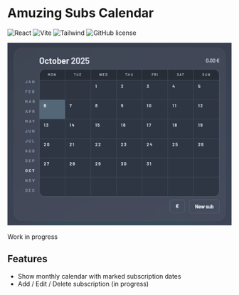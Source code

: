 # Amuzing Subs Calendar

![React](https://img.shields.io/badge/react-%2361DAFB.svg?style=for-the-badge&logo=react&logoColor=white) ![Vite](https://img.shields.io/badge/vite-%23646CFF.svg?style=for-the-badge&logo=vite&logoColor=white) ![Tailwind](https://img.shields.io/badge/Tailwind_CSS-grey?style=for-the-badge&logo=tailwind-css&logoColor=38B2AC) ![GitHub license](https://img.shields.io/github/license/gkalian/timeline-generator?style=for-the-badge)

![](sc-preview.png)

Work in progress

## Features

- Show monthly calendar with marked subscription dates
- Add / Edit / Delete subscription (in progress)

